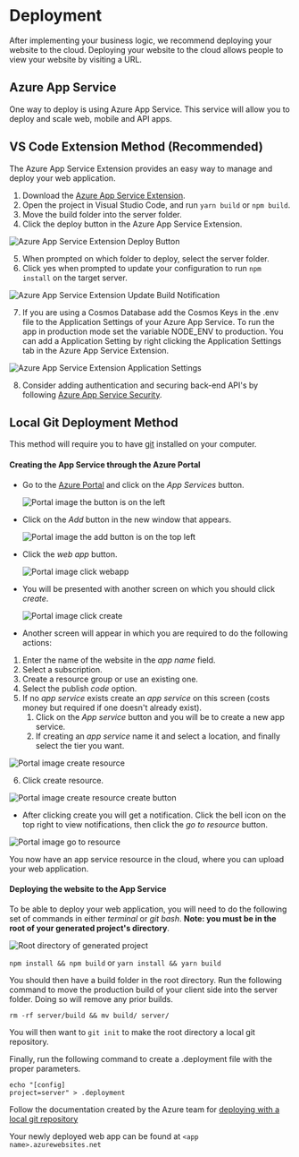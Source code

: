 # Deployment

After implementing your business logic, we recommend deploying your website to the cloud.
Deploying your website to the cloud allows people to view your website by visiting a URL.

## Azure App Service

One way to deploy is using Azure App Service. This service will allow you to deploy and scale web, mobile and API apps.

## VS Code Extension Method (Recommended)

The Azure App Service Extension provides an easy way to manage and deploy your web application.

1. Download the [Azure App Service Extension](https://marketplace.visualstudio.com/items?itemName=ms-azuretools.vscode-azureappservice).
2. Open the project in Visual Studio Code, and run `yarn build` or `npm build`.
3. Move the build folder into the server folder.
4. Click the deploy button in the Azure App Service Extension.

![Azure App Service Extension Deploy Button](./resources/azure-appservice-deploy-button.png)

5. When prompted on which folder to deploy, select the server folder.
6. Click yes when prompted to update your configuration to run `npm install` on the target server.

![Azure App Service Extension Update Build Notification](./resources/azure-appservice-update-build-notification.png)

7. If you are using a Cosmos Database add the Cosmos Keys in the .env file to the Application Settings of your Azure App Service. To run the app in production mode set the variable NODE_ENV to production. You can add a Application Setting by right clicking the Application Settings tab in the Azure App Service Extension.

![Azure App Service Extension Application Settings](./resources/azure-appservice-application-settings.png)

8. Consider adding authentication and securing back-end API's by following [Azure App Service Security](https://docs.microsoft.com/en-us/azure/app-service/overview-security).

## Local Git Deployment Method

This method will require you to have [git](https://git-scm.com/downloads) installed on your computer.

#### Creating the App Service through the Azure Portal

- Go to the [Azure Portal](https://portal.azure.com) and click on the _App Services_ button.

  ![Portal image the button is on the left](./resources/azure-appservice-portal.png)

- Click on the _Add_ button in the new window that appears.

  ![Portal image the add button is on the top left](./resources/azure-appservice-add.png)

- Click the _web app_ button.

  ![Portal image click webapp](./resources/azure-appservice-click-webapp.png)

- You will be presented with another screen on which you should click _create_.

  ![Portal image click create](./resources/azure-appservice-click-create.png)

- Another screen will appear in which you are required to do the following actions:

1. Enter the name of the website in the _app name_ field.
2. Select a subscription.
3. Create a resource group or use an existing one.
4. Select the publish _code_ option.
5. If no _app service_ exists create an _app service_ on this screen (costs money but required if one doesn't already exist).
   1. Click on the _App service_ button and you will be to create a new app service.
   2. If creating an _app service_ name it and select a location, and finally select the tier you want.

![Portal image create resource](./resources/azure-appservice-createresource.png)

6. Click create resource.

![Portal image create resource create button](./resources/azure-appservice-createadd.png)

- After clicking create you will get a notification. Click the bell icon on the top right to view notifications, then click the _go to resource_ button.

![Portal image go to resource](./resources/azure-appservice-notification.png)

You now have an app service resource in the cloud, where you can upload your web application.

#### Deploying the website to the App Service

To be able to deploy your web application, you will need to do the following set of commands in either _terminal_ or _git bash_. **Note: you must be in the root of your generated project's directory**.

![Root directory of generated project](./resources/azure-appservice-rootdirectory.png)

`npm install && npm build` or `yarn install && yarn build`

You should then have a build folder in the root directory. Run the following command to move the production build of your client side into the server folder. Doing so will remove any prior builds.

`rm -rf server/build && mv build/ server/`

You will then want to `git init` to make the root directory a local git repository.

Finally, run the following command to create a .deployment file with the proper parameters.

```
echo "[config]
project=server" > .deployment
```

Follow the documentation created by the Azure team for [deploying with a local git repository](https://docs.microsoft.com/en-us/azure/app-service/deploy-local-git#open-azure-cloud-shell)

Your newly deployed web app can be found at `<app name>.azurewebsites.net`
